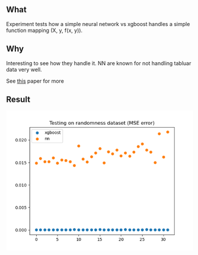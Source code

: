 ## What
Experiment tests how a simple neural network vs xgboost handles a simple function mapping (X, y, f(x, y)). 

## Why
Interesting to see how they handle it. NN are known for not handling tabluar data very well.

See [this](./why_do_tree-based_models_still_outperform_deep_learning_on_tabular_data.md) paper for more

## Result
![Experiment](./experiment.png)

